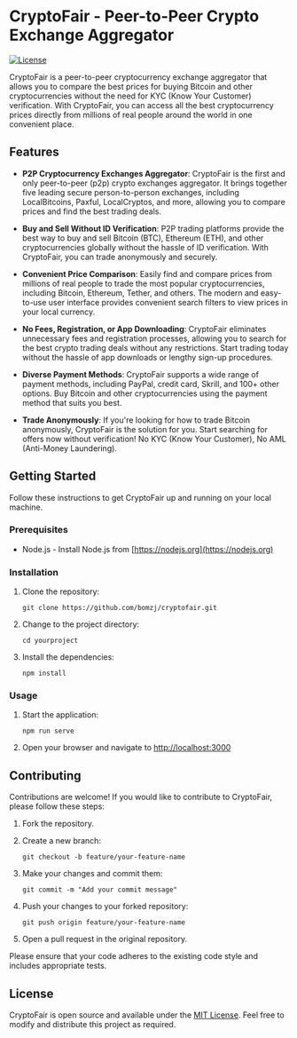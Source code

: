 # CryptoFair - Peer-to-Peer Crypto Exchange Aggregator

[![License](https://img.shields.io/badge/license-MIT-blue.svg)](https://github.com/bomzj/cryptofair/blob/master/LICENSE)

CryptoFair is a peer-to-peer cryptocurrency exchange aggregator that allows you to compare the best prices for buying Bitcoin and other cryptocurrencies without the need for KYC (Know Your Customer) verification. With CryptoFair, you can access all the best cryptocurrency prices directly from millions of real people around the world in one convenient place.

## Features

- **P2P Cryptocurrency Exchanges Aggregator**: CryptoFair is the first and only peer-to-peer (p2p) crypto exchanges aggregator. It brings together five leading secure person-to-person exchanges, including LocalBitcoins, Paxful, LocalCryptos, and more, allowing you to compare prices and find the best trading deals.

- **Buy and Sell Without ID Verification**: P2P trading platforms provide the best way to buy and sell Bitcoin (BTC), Ethereum (ETH), and other cryptocurrencies globally without the hassle of ID verification. With CryptoFair, you can trade anonymously and securely.

- **Convenient Price Comparison**: Easily find and compare prices from millions of real people to trade the most popular cryptocurrencies, including Bitcoin, Ethereum, Tether, and others. The modern and easy-to-use user interface provides convenient search filters to view prices in your local currency.

- **No Fees, Registration, or App Downloading**: CryptoFair eliminates unnecessary fees and registration processes, allowing you to search for the best crypto trading deals without any restrictions. Start trading today without the hassle of app downloads or lengthy sign-up procedures.

- **Diverse Payment Methods**: CryptoFair supports a wide range of payment methods, including PayPal, credit card, Skrill, and 100+ other options. Buy Bitcoin and other cryptocurrencies using the payment method that suits you best.

- **Trade Anonymously**: If you're looking for how to trade Bitcoin anonymously, CryptoFair is the solution for you. Start searching for offers now without verification! No KYC (Know Your Customer), No AML (Anti-Money Laundering).

## Getting Started

Follow these instructions to get CryptoFair up and running on your local machine.

### Prerequisites

- Node.js - Install Node.js from [https://nodejs.org](https://nodejs.org)

### Installation

1. Clone the repository:

   ```shell
   git clone https://github.com/bomzj/cryptofair.git
   ```

2. Change to the project directory:

   ```shell
   cd yourproject
   ```

3. Install the dependencies:

   ```shell
   npm install
   ```

### Usage

1. Start the application:

   ```shell
   npm run serve
   ```

2. Open your browser and navigate to [http://localhost:3000](http://localhost:3000)

## Contributing

Contributions are welcome! If you would like to contribute to CryptoFair, please follow these steps:

1. Fork the repository.

2. Create a new branch:

   ```shell
   git checkout -b feature/your-feature-name
   ```

3. Make your changes and commit them:

   ```shell
   git commit -m "Add your commit message"
   ```

4. Push your changes to your forked repository:

   ```shell
   git push origin feature/your-feature-name
   ```

5. Open a pull request in the original repository.

Please ensure that your code adheres to the existing code style and includes appropriate tests.

## License

CryptoFair is open source and available under the [MIT License](https://github.com/bomzj/cryptofair/blob/master/LICENSE). Feel free to modify and distribute this project as required.
